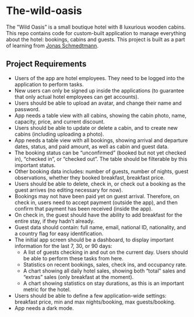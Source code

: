 # The-wild-oasis
The "Wild Oasis” is a small boutique hotel with 8 luxurious wooden cabins. This repo contains code for custom-built application to manage everything about the hotel: bookings, cabins and guests. This project is built as a part of learning from [Jonas Schmedtmann](https://github.com/jonasschmedtmann).

## Project Requirements
- Users of the app are hotel employees. They need to be logged into the application to perform tasks.
- New users can only be signed up inside the applications (to guarantee that only actual hotel employees can get accounts).
- Users should be able to upload an avatar, and change their name and password.
- App needs a table view with all cabins, showing the cabin photo, name, capacity, price, and current discount.
- Users should be able to update or delete a cabin, and to create new cabins (including uploading a photo).
- App needs a table view with all bookings, showing arrival and departure dates, status, and paid amount, as well as cabin and guest data.
- The booking status can be “unconfirmed” (booked but not yet checked in), “checked in”, or “checked out”. The table should be filterable by this important status.
- Other booking data includes: number of guests, number of nights, guest observations, whether they booked breakfast, breakfast price.
- Users should be able to delete, check in, or check out a booking as the guest arrives (no editing necessary for now).
- Bookings may not have been paid yet on guest arrival. Therefore, on check in, users need to accept payment (outside the app), and then confirm that payment has been received (inside the app).
- On check in, the guest should have the ability to add breakfast for the entire stay, if they hadn’t already.
- Guest data should contain: full name, email, national ID, nationality, and a country flag for easy identification. 
- The initial app screen should be a dashboard, to display important information for the last 7, 30, or 90 days:
    - A list of guests checking in and out on the current day. Users should be able to perform these tasks from here.
    - Statistics on recent bookings, sales, check ins, and occupancy rate.
    - A chart showing all daily hotel sales, showing both “total” sales and “extras” sales (only breakfast at the moment).
    - A chart showing statistics on stay durations, as this is an important metric for the hotel.
- Users should be able to define a few application-wide settings: breakfast price, min and max nights/booking, max guests/booking.
- App needs a dark mode.
